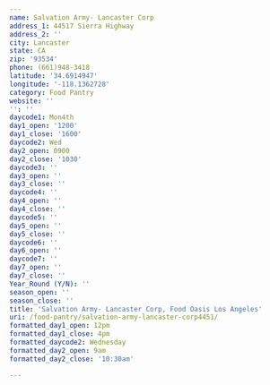 ```yaml
---
name: Salvation Army- Lancaster Corp
address_1: 44517 Sierra Highway
address_2: ''
city: Lancaster
state: CA
zip: '93534'
phone: (661)948-3418
latitude: '34.6914947'
longitude: '-118.1362728'
category: Food Pantry
website: ''
'': ''
daycode1: Mon4th
day1_open: '1200'
day1_close: '1600'
daycode2: Wed
day2_open: 0900
day2_close: '1030'
daycode3: ''
day3_open: ''
day3_close: ''
daycode4: ''
day4_open: ''
day4_close: ''
daycode5: ''
day5_open: ''
day5_close: ''
daycode6: ''
day6_open: ''
daycode7: ''
day7_open: ''
day7_close: ''
Year_Round (Y/N): ''
season_open: ''
season_close: ''
title: 'Salvation Army- Lancaster Corp, Food Oasis Los Angeles'
uri: /food-pantry/salvation-army-lancaster-corp4451/
formatted_day1_open: 12pm
formatted_day1_close: 4pm
formatted_daycode2: Wednesday
formatted_day2_open: 9am
formatted_day2_close: '10:30am'

---
```

